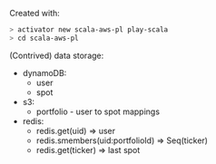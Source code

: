 Created with:
```bash
> activator new scala-aws-pl play-scala
> cd scala-aws-pl
```

(Contrived) data storage:
- dynamoDB:
  - user
  - spot
- s3:
  - portfolio - user to spot mappings
- redis:
  - redis.get(uid) => user
  - redis.smembers(uid:portfolioId) => Seq(ticker)
  - redis.get(ticker) => last spot
